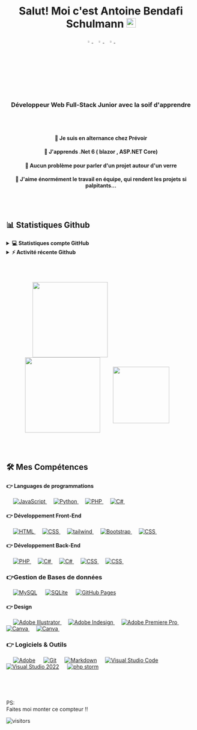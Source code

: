 <h1 align="center">Salut! Moi c'est Antoine Bendafi Schulmann <img src="https://media.giphy.com/media/hvRJCLFzcasrR4ia7z/giphy.gif" width="25px"></h1>


<p align="center">
  <a href="https://www.linkedin.com/in/antoinebendafi-schulmann/" target="_blank">
   <img src="https://img.icons8.com/color/48/000000/linkedin.png" width="3.5%"/>
    </a><span>&nbsp;</span>
  <a href="mailto:bendafischulmann@gmail.com.com">
    <img src="https://img.icons8.com/fluent/48/000000/gmail.png" width="3.5%"/>
  </a><span>&nbsp;</span>
  <a href="https://github.com/AntoineBendafiSchulmann" target="_blank">
    <img src="https://img.icons8.com/fluent/48/000000/github.png" width="3.5%"/>
  </a><span>&nbsp;</span>
</p>


<h3 align="center">Développeur Web Full-Stack Junior avec la soif d'apprendre</h3>

<br>
<!-- space -->
<br>

<h4 align="center">🔭 Je suis en alternance chez Prévoir </h4>
<h4 align="center">🌱 J'apprends .Net 6 ( blazor , ASP.NET Core) </h4>

<h4 align="center">💬 Aucun problème pour parler d'un projet autour d'un verre </h4>

<h4 align="center">👯 J'aime énormément le travail en équipe, qui rendent les projets si  palpitants...</h4>

<br>
<!-- space -->
<br>

## 📊 Statistiques Github


<details> 
  <summary><b>💻 Statistiques compte GitHub </b></summary>
  <br/>
  <p align="center">
    <a href="https://github.com/AntoineBendafiSchulmann"><img align="center" src="https://github-readme-stats.vercel.app/api?username=AntoineBendafiSchulmann&show_icons=true&locale=en&theme=algolia" alt="candida18" height="192px"/></a>
	</p>
	<p  align="center">
	  <img src="https://github-readme-stats.vercel.app/api/top-langs?username=AntoineBendafiSchulmann&show_icons=true&locale=en&layout=compact&theme=algolia" alt="AntoineBendafiSchulmann" height="192px"/>
	</p>
  <br/>
  <b>Note:</b> Les principales langues ne sont qu'une mesure des lignes dans  mes répos publics et ne reflètent pas l'expérience ou le niveau de compétence.
  </p>
</details>

<details>
  <summary><b>⚡ Activité récente Github</b></summary>
  <br/>
    <a href="https://github.com/AntoineBendafiSchulmann"><img alt="activité d'antoine" src="https://activity-graph.herokuapp.com/graph?username=AntoineBendafiSchulmann&custom_title=Antoine%20BendafiSchulmann's%20Contribution%20Graph&theme=react-dark" /></a>
  <br/>

</details>

<br/>

<br>
<!-- space -->
<br>

<p float="left">

<img align="center" style="margin-left: 70px" src="https://i.pinimg.com/originals/32/5c/e5/325ce54d8e407ef4c2632004d2b77b26.gif" height="200px"/>


<img align="center" style="margin-left: 50px" src="https://i.pinimg.com/originals/ca/d7/40/cad7401aaaf15e234a0461e02b51f74c.gif" height="200px"/>

<img align="center" style="margin-left: 30px" src="https://images-wixmp-ed30a86b8c4ca887773594c2.wixmp.com/f/7667493a-a476-4df2-b3d3-b440aa01509a/dcd5839-c0ee4810-2240-4858-b434-3e69ce67e40a.gif?token=eyJ0eXAiOiJKV1QiLCJhbGciOiJIUzI1NiJ9.eyJpc3MiOiJ1cm46YXBwOjdlMGQxODg5ODIyNjQzNzNhNWYwZDQxNWVhMGQyNmUwIiwic3ViIjoidXJuOmFwcDo3ZTBkMTg4OTgyMjY0MzczYTVmMGQ0MTVlYTBkMjZlMCIsImF1ZCI6WyJ1cm46c2VydmljZTpmaWxlLmRvd25sb2FkIl0sIm9iaiI6W1t7InBhdGgiOiIvZi83NjY3NDkzYS1hNDc2LTRkZjItYjNkMy1iNDQwYWEwMTUwOWEvZGNkNTgzOS1jMGVlNDgxMC0yMjQwLTQ4NTgtYjQzNC0zZTY5Y2U2N2U0MGEuZ2lmIn1dXX0.Wfq9s7BlCzmcl-zE0vfmMMWkpEOZHHzXyW3jhEGXJFQ" height="150px"/>

</p>


<br>
<!-- space -->
<br>


## 🛠️ Mes Compétences


#### 👉 Languages de programmations

<p align="left"> 
&emsp; 
  <a href="#" target="_blank"> 
     <img alt="JavaScript" src="https://img.shields.io/badge/JavaScript%20-%23F7DF1E.svg?logo=javascript&logoColor=black">
   </a>
  &emsp;
   <a href="#" target="_blank">
    <img alt="Python" src="https://img.shields.io/badge/Python%20-%2314354C.svg?logo=python&logoColor=white">
  </a>
  &emsp;
  <a href="#">
    <img alt="PHP" src="https://img.shields.io/badge/PHP-%23777BB4.svg?logo=php&logoColor=white"/>
  </a>
&emsp; 
 <a href="#">
    <img alt="C#" src="https://img.shields.io/badge/ .Net-%2314354C.svg?logo=dotnet&logoColor=white"/>
  </a>
&emsp; 
</p>

#### 👉 Développement Front-End

<p align="left"> 
  &emsp; 
  <a href="#" target="_blank"> 
   <img alt="HTML" src="https://img.shields.io/badge/HTML5%20-%23E34F26.svg?logo=html5&logoColor=white">
  </a>   
  &emsp;
  <a href="#" target="_blank">
    <img alt="CSS" src="https://img.shields.io/badge/CSS%20-%231572B6.svg?logo=css3&logoColor=white">
  </a> 
   &emsp;
  <a href="#" target="_blank"> 
    <img alt="tailwind" src="https://img.shields.io/badge/Tailwind-%23563D7C.svg?style=flat&logo=tailwindcss&logoColor=white"/>
  </a>
&emsp;
  <a href="#" target="_blank"> 
    <img alt="Bootstrap" src="https://img.shields.io/badge/Bootstrap-%23563D7C.svg?style=flat&logo=bootstrap&logoColor=white"/>
  </a>
&emsp;
<a href="#" target="_blank">
    <img alt="CSS" src="https://img.shields.io/badge/Blazor%20-%231572B6.svg?logo=blazor&logoColor=white">
  </a> 
   &emsp;
   
</p>


#### 👉 Développement Back-End

<p align="left"> 
  &emsp;
  <a href="#">
    <img alt="PHP" src="https://img.shields.io/badge/PHP-%23777BB4.svg?logo=php&logoColor=white"/>
  </a>
&emsp; 
 <a href="#">
    <img alt="C#" src="https://img.shields.io/badge/ .Net-%2314354C.svg?logo=dotnet&logoColor=white"/>
  </a>
  &emsp; 

 <a href="#">
    <img alt="C#" src="https://img.shields.io/badge/ Symfony-%2314354C.svg?logo=symfony&logoColor=white"/>
  </a>
&emsp; 
<a href="#" target="_blank">
    <img alt="CSS" src="https://img.shields.io/badge/Blazor%20-%231572B6.svg?logo=blazor&logoColor=white">
  </a> 
&emsp;
<a href="#" target="_blank">
    <img alt="CSS" src="https://img.shields.io/badge/Asp.Net core%20-%2314354C.svg?logo=dotnet&logoColor=white">
  </a> 
&emsp;

</p>

### 👉Gestion de Bases de données

<p align="left">
  &emsp;
    <a href="https://www.mysql.com/"><img alt="MySQL" src="https://img.shields.io/badge/MySQL-00000F?style=flat&logo=mysql&logoColor=white"></a>
  &emsp;
    <a href="https://www.sqlite.org/"><img alt="SQLite" src ="https://img.shields.io/badge/SQLite-07405E?style=flat&logo=sqlite&logoColor=white"/></a>
  &emsp;
    <a href="https://www.github.com"><img alt="GitHub Pages" src="https://img.shields.io/badge/GitHub%20Pages-%23327FC7.svg?style=flat&logo=github&logoColor=white"></a>
  &emsp;
</p>

#### 👉 Design

<p align="left">
  &emsp;  
   <a href="https://www.adobe.com/in/products/illustrator.html" target="_blank"> 
    <img alt="Adobe Illustrator" src="https://img.shields.io/badge/Adobe%20Illustrator-FF9A00?style=flat&logo=adobe%20illustrator&logoColor=white"/>
  </a> 
  &emsp;
  <a href="https://www.adobe.com/in/products/indesign.html" target="_blank"> 
    <img alt="Adobe Indesign" src="https://img.shields.io/badge/Adobe%20InDesign-FF3366?style=flat&logo=Adobe%20InDesign&logoColor=white"/> 
  </a> 
    &emsp;
  <a href="https://www.adobe.com/in/products/premiere.html" target="_blank"> 
   <img alt="Adobe Premiere Pro" src="https://img.shields.io/badge/Adobe%20Premiere%20Pro-9999FF?style=flate&logo=Adobe%20Premiere%20Pro&logoColor=white"/>
  </a>
    &emsp;
  <a href="#">
  	<img alt="Canva" src="https://img.shields.io/badge/Adobe Photoshop-%231572B6.svg?style=flat&logo=Adobe%20Photoshop&logoColor=white"/>
  </a>
&emsp;
  <a href="#">
  	<img alt="Canva" src="https://img.shields.io/badge/Figma-%231572.svg?style=flat&logo=figma&logoColor=white"/>
  </a>
&emsp; 
 </p>

 ### 👉 Logiciels & Outils

<p>
  &emsp;
    <a href="#"><img alt="Adobe" src="https://img.shields.io/badge/Adobe%20-%23FF0000.svg?logo=adobe&logoColor=white"></a>
  &emsp;
    <a href="#"><img alt="Git" src="https://img.shields.io/badge/Git%20-%23F05033.svg?logo=git&logoColor=white"></a>
&emsp;
    <a href="#"><img alt="Markdown" src="https://img.shields.io/badge/Markdown-000000?style=flate&logo=markdown&logoColor=white"></a>
  &emsp;
    <a href="#"><img alt="Visual Studio Code" src="https://img.shields.io/badge/Visual%20Studio%20Code-0078d7.svg?logo=visual-studio-code&logoColor=white"></a>
  &emsp;
     <a href="#"><img alt="Visual Studio 2022" src="https://img.shields.io/badge/Visual%20Studio -007.svg?logo=visual-studio&logoColor=white"></a>
  &emsp;
       <a href="#"><img alt="php storm" src="https://img.shields.io/badge/PhpStorm-%23563D7C.svg?logo=phpstorm&logoColor=white"></a>
  &emsp;

</p>

<br/>





<br>
<!-- space -->
<br>

<p>PS: <br>
Faites moi monter ce compteur !!</p>


![visitors](https://visitor-badge.laobi.icu/badge?page_id=AntoineBendafiSchulmann.408179647)


<!--
**AntoineBendafiSchulmann/AntoineBendafiSchulmann** is a ✨ _special_ ✨ repository because its `README.md` (this file) appears on your GitHub profile.

Here are some ideas to get you started:

- 🔭 I’m currently working on ...
- 🌱 I’m currently learning ...
- 👯 I’m looking to collaborate on ...
- 🤔 I’m looking for help with ...
- 💬 Ask me about ...
- 📫 How to reach me: ...
- 😄 Pronouns: ...
- ⚡ Fun fact: ...
-->
